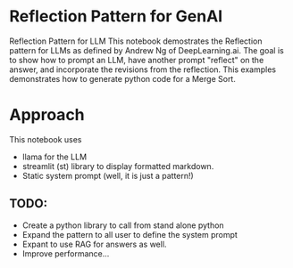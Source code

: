 # Reflection Pattern for GenAI
Reflection Pattern for LLM This notebook demostrates the Reflection pattern for LLMs as defined by Andrew Ng of DeepLearning.ai. The goal is to show how to prompt an LLM, have another prompt "reflect" on the answer, and incorporate the revisions from the reflection.  This examples demonstrates how to generate python code for a Merge Sort.

# Approach
This notebook uses
* llama for the LLM
* streamlit (st) library to display formatted markdown.
* Static system prompt (well, it is just a pattern!)


## TODO:
* Create a python library to call from stand alone python 
* Expand the pattern to all user to define the system prompt
* Expant to use RAG for answers as well.
* Improve performance...

